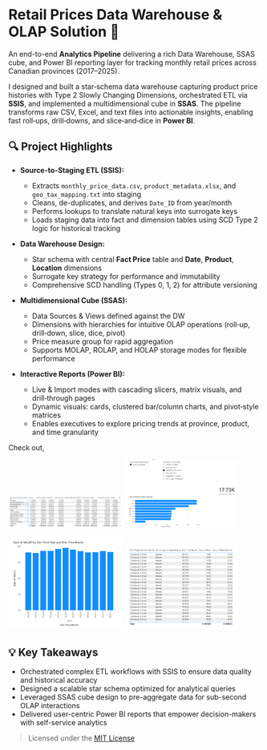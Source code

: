 # Retail Prices Data Warehouse & OLAP Solution 🎯

An end-to-end **Analytics Pipeline** delivering a rich Data Warehouse, SSAS cube, and Power BI reporting layer for tracking monthly retail prices across Canadian provinces (2017–2025).

I designed and built a star‑schema data warehouse capturing product price histories with Type 2 Slowly Changing Dimensions, orchestrated ETL via **SSIS**, and implemented a multidimensional cube in **SSAS**. The pipeline transforms raw CSV, Excel, and text files into actionable insights, enabling fast roll‑ups, drill‑downs, and slice‑and‑dice in **Power BI**.

## 🔍 Project Highlights

* **Source-to-Staging ETL (SSIS):**

  * Extracts `monthly_price_data.csv`, `product_metadata.xlsx`, and `geo_tax_mapping.txt` into staging
  * Cleans, de-duplicates, and derives `Date_ID` from year/month
  * Performs lookups to translate natural keys into surrogate keys
  * Loads staging data into fact and dimension tables using SCD Type 2 logic for historical tracking

* **Data Warehouse Design:**

  * Star schema with central **Fact Price** table and **Date**, **Product**, **Location** dimensions
  * Surrogate key strategy for performance and immutability
  * Comprehensive SCD handling (Types 0, 1, 2) for attribute versioning

* **Multidimensional Cube (SSAS):**

  * Data Sources & Views defined against the DW
  * Dimensions with hierarchies for intuitive OLAP operations (roll‑up, drill‑down, slice, dice, pivot)
  * Price measure group for rapid aggregation
  * Supports MOLAP, ROLAP, and HOLAP storage modes for flexible performance

* **Interactive Reports (Power BI):**

  * Live & Import modes with cascading slicers, matrix visuals, and drill‑through pages
  * Dynamic visuals: cards, clustered bar/column charts, and pivot‑style matrices
  * Enables executives to explore pricing trends at province, product, and time granularity

Check out,

<p float="left">
  <img src="Report1_Matrix.png" alt="Report1_Matrix screenshot" width="45%" />
  <img src="Report2_CascadingSlicers.png" alt="Report2_CascadingSlicers screenshot" width="45%" />
</p>

<p float="left">
  <img src="Report3_DrillDown.png" alt="Report3_DrillDown screenshot" width="45%" />
  <img src="Report4_DrillThrough.png" alt="Report4_DrillThrough screenshot" width="45%" />
</p>

## 💡 Key Takeaways

* Orchestrated complex ETL workflows with SSIS to ensure data quality and historical accuracy
* Designed a scalable star schema optimized for analytical queries
* Leveraged SSAS cube design to pre-aggregate data for sub-second OLAP interactions
* Delivered user-centric Power BI reports that empower decision-makers with self-service analytics



> Licensed under the [MIT License](LICENSE)
